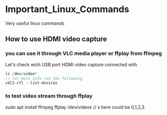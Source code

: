 # Important_Linux_Commands
Very useful linux commands 


## How to use HDMI video capture 
### you can use it through VLC media player or ffplay from ffmpeg 

Let's check wich USB port HDMI video capture connected with
```c
ls /dev/video*
// for more info run the following 
v4l2-ctl --list-devices
```

### to test video stream through ffplay 
sudo apt install ffmpeg
ffplay /dev/videox  // x here could be 0,1,2,3 
```

